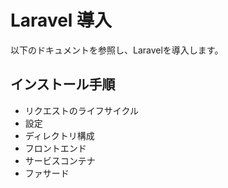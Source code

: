 # Laravel 導入

以下のドキュメントを参照し、Laravelを導入します。

## インストール手順

- リクエストのライフサイクル
- 設定
- ディレクトリ構成
- フロントエンド
- サービスコンテナ
- ファサード
